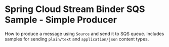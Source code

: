 # Spring Cloud Stream Binder SQS Sample - Simple Producer

How to produce a message using `Source` and send it to SQS queue. Includes samples for sending `plain/text` and `application/json` content types. 
